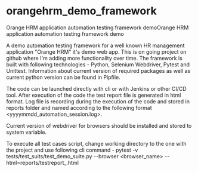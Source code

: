 # orangehrm_demo_framework

Orange HRM application automation testing framework demoOrange HRM application automation testing framework demo

A demo automation testing framework for a well known HR management application "Orange HRM" it's demo web app. This is on going project on github where I'm adding more functionality over time. The framework is built with
following technologies - Python, Selenium Webdriver, Pytest and Unittest. Information about current version of required packages as well as current python version 
can be found in Pipfile. 

The code can be launched directly with cli or with Jenkins or other CI/CD tool. After execution of the code the test report file is generated in html format. Log file is recording during the execution of the code and stored in reports folder and named according to the following format <yyyymmdd_automation_session.log>.

Current version of webdriver for browsers should be installed and stored to system variable.

To execute all test cases script, change working directory to the one with the project and use following cli command - pytest -v tests/test_suits/test_demo_suite.py --browser <browser_name> --html=reports/testreport_<mmddyy>.html



